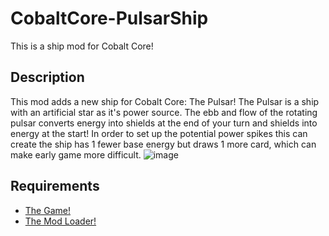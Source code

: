 # CobaltCore-PulsarShip

This is a ship mod for Cobalt Core!

## Description
This mod adds a new ship for Cobalt Core: The Pulsar!
The Pulsar is a ship with an artificial star as it's power source. The ebb and flow of the rotating pulsar converts energy into shields at the end of your turn and shields into energy at the start!
In order to set up the potential power spikes this can create the ship has 1 fewer base energy but draws 1 more card, which can make early game more difficult.
![image](https://github.com/plogan91920/CobaltCore-PulsarShip/assets/28934704/af8db8ec-fd98-4dc8-ba5e-c3dc95bc7bcf)

## Requirements
- [The Game!](https://store.steampowered.com/app/2179850/Cobalt_Core/)
- [The Mod Loader!](https://github.com/Ewanderer/CobaltCoreModLoader/releases/tag/v2.0.1)

